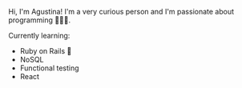 ﻿
Hi, I'm Agustina! I'm a very curious person and I'm passionate about programming 👩🏻‍💻.

Currently learning:
- Ruby on Rails 💎
- NoSQL
- Functional testing
- React
